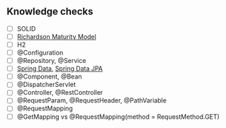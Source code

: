 ## Knowledge checks
- [ ] SOLID
- [ ] [Richardson Maturity Model](https://martinfowler.com/articles/richardsonMaturityModel.html)
- [ ] H2 
- [ ] @Configuration
- [ ] @Repository, @Service
- [ ] [Spring Data](https://spring.io/projects/spring-data), [Spring Data JPA](https://spring.io/projects/spring-data-jpa)
- [ ] @Component, @Bean
- [ ] @DispatcherServlet
- [ ] @Controller, @RestController
- [ ] @RequestParam, @RequestHeader, @PathVariable
- [ ] @RequestMapping
- [ ] @GetMapping vs @RequestMapping(method = RequestMethod.GET)
